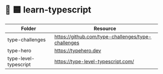 # 🧠 🟦 learn-typescript

| Folder                | Resource                                             |
| --------------------- | ---------------------------------------------------- |
| type-challenges       | <https://github.com/type-challenges/type-challenges> |
| type-hero             | <https://typehero.dev>                               |
| type-level-typescript | <https://type-level-typescript.com/>                 |
